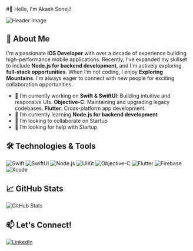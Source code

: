 #👋 Hello, I'm Akash Soneji!

![Header Image](https://media4.giphy.com/media/v1.Y2lkPTc5MGI3NjExdTUza3htM2NmbGNia255cXVmZWN5M2UxcmUzeHNpeGlvNmhicmZkYSZlcD12MV9pbnRlcm5hbF9naWZfYnlfaWQmY3Q9Zw/Mp3y4McLBLA1W/giphy.gif)

## 🚀 About Me

I'm a passionate **iOS Developer** with over a decade of experience building high-performance mobile applications. Recently, I've expanded my skillset to include **Node.js for backend development**, and I'm actively exploring **full-stack opportunities**.
When I’m not coding, I enjoy **Exploring Mountains**. I'm always eager to connect with new people for exciting collaboration opportunities.

- 🔭 I’m currently working on **Swift & SwiftUI**: Building intuitive and responsive UIs. **Objective-C**: Maintaining and upgrading legacy codebases. **Flutter**: Cross-platform app development.
- 🌱 I’m currently learning **Node.js for backend development**
- 👯 I’m looking to collaborate on Startup
- 🤔 I’m looking for help with Startup

## 🛠️ Technologies & Tools

![Swift](https://img.shields.io/badge/Swift-FA7343?style=for-the-badge&logo=swift&logoColor=white)
![SwiftUI](https://img.shields.io/badge/SwiftUI-007AFF?style=for-the-badge&logo=swift&logoColor=white)
![Node.js](https://img.shields.io/badge/Node.js-43853D?style=for-the-badge&logo=node-dot-js&logoColor=white)
![UIKit](https://img.shields.io/badge/UIKit-333333?style=for-the-badge)
![Objective-C](https://img.shields.io/badge/Objective--C-4E4E4E?style=for-the-badge)
![Flutter](https://img.shields.io/badge/Flutter-02569B?style=for-the-badge&logo=flutter)
![Firebase](https://img.shields.io/badge/Firebase-FFCA28?style=for-the-badge&logo=firebase)
![Xcode](https://img.shields.io/badge/Xcode-1575F9?style=for-the-badge&logo=xcode&logoColor=white)

## 📈 GitHub Stats

![GitHub Stats](https://github-readme-stats.vercel.app/api?username=yourusername&show_icons=true&theme=radical)

## 📫 Let's Connect!

[![LinkedIn](https://img.shields.io/badge/LinkedIn-0077B5?style=for-the-badge&logo=linkedin)](https://www.linkedin.com/in/yourprofile)


